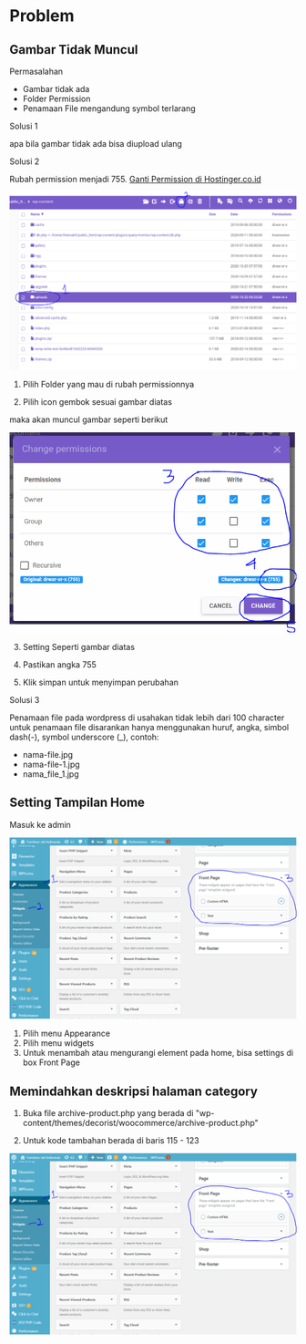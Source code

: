 # Problem

## Gambar Tidak Muncul

Permasalahan
- Gambar tidak ada
- Folder Permission
- Penamaan File mengandung symbol terlarang

Solusi 1

apa bila gambar tidak ada bisa diupload ulang

Solusi 2

Rubah permission menjadi 755. [Ganti Permission di Hostinger.co.id](https://www.hostinger.com/tutorials/how-to-use-hostinger-file-manager/#File-Management-Area)


![Alt Text](https://raw.githubusercontent.com/gazz96/furnioo/master/images/01.%20change-permission.PNG "Change Permission 1")

1. Pilih Folder yang mau di rubah permissionnya

2. Pilih icon gembok sesuai gambar diatas

maka akan muncul gambar seperti berikut 

![Alt Text](https://raw.githubusercontent.com/gazz96/furnioo/master/images/02.%20change-permission.PNG "Change Permission 2")  

3. Setting Seperti gambar diatas

4. Pastikan angka 755

5. Klik simpan untuk menyimpan perubahan

Solusi 3

Penamaan file pada wordpress di usahakan tidak lebih dari 100 character untuk penamaan file disarankan hanya menggunakan huruf, angka, simbol dash(-), symbol underscore (_), contoh: 
- nama-file.jpg
- nama-file-1.jpg
- nama_file_1.jpg

## Setting Tampilan Home

Masuk ke admin

![Alt Text](https://raw.githubusercontent.com/gazz96/furnioo/master/images/01.%20setting-tampilan-home.PNG "Change Permission 2")  

1. Pilih menu Appearance
2. Pilih menu widgets
3. Untuk menambah atau mengurangi element pada home, bisa settings di box Front Page

## Memindahkan deskripsi halaman category

1. Buka file archive-product.php yang berada di "wp-content/themes/decorist/woocommerce/archive-product.php"

2. Untuk kode tambahan berada di baris 115 - 123

![Alt Text](https://raw.githubusercontent.com/gazz96/furnioo/master/images/01.%20setting-tampilan-home.PNG "Change Permission 2")  

